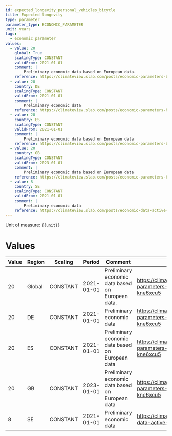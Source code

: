 ```yaml
---
id: expected_longevity_personal_vehicles_bicycle
title: Expected longevity
type: parameter
parameter_type: ECONOMIC_PARAMETER
unit: years
tags:
  - economic_parameter
values:
  - value: 20
    global: True
    scalingType: CONSTANT
    validFrom: 2021-01-01
    comment: |
        Preliminary economic data based on European data.
    reference: https://climateview.slab.com/posts/economic-parameters-beta-germany-active-travel-kne6xcu5
  - value: 20
    country: DE
    scalingType: CONSTANT
    validFrom: 2021-01-01
    comment: |
        Preliminary economic data
    reference: https://climateview.slab.com/posts/economic-parameters-beta-germany-active-travel-kne6xcu5
  - value: 20
    country: ES
    scalingType: CONSTANT
    validFrom: 2021-01-01
    comment: |
        Preliminary economic data based on European data
    reference: https://climateview.slab.com/posts/economic-parameters-beta-germany-active-travel-kne6xcu5
  - value: 20
    country: GB
    scalingType: CONSTANT
    validFrom: 2023-01-01
    comment: |
        Preliminary economic data based on European data
    reference: https://climateview.slab.com/posts/economic-parameters-beta-germany-active-travel-kne6xcu5
  - value: 8
    country: SE
    scalingType: CONSTANT
    validFrom: 2021-01-01
    comment: |
        Preliminary economic data
    reference: https://climateview.slab.com/posts/economic-data-active-travel-beta-hroswvhq
---
```



Unit of measure: `{{unit}}`


# Values


| Value | Region | Scaling | Period | Comment | Reference |
|-------|--------|---------|--------|---------|-----------|
| 20 | Global | CONSTANT | 2021-01-01 | Preliminary economic data based on European data. | https://climateview.slab.com/posts/economic-parameters-beta-germany-active-travel-kne6xcu5 |
| 20 | DE | CONSTANT | 2021-01-01 | Preliminary economic data | https://climateview.slab.com/posts/economic-parameters-beta-germany-active-travel-kne6xcu5 |
| 20 | ES | CONSTANT | 2021-01-01 | Preliminary economic data based on European data | https://climateview.slab.com/posts/economic-parameters-beta-germany-active-travel-kne6xcu5 |
| 20 | GB | CONSTANT | 2023-01-01 | Preliminary economic data based on European data | https://climateview.slab.com/posts/economic-parameters-beta-germany-active-travel-kne6xcu5 |
| 8 | SE | CONSTANT | 2021-01-01 | Preliminary economic data | https://climateview.slab.com/posts/economic-data-active-travel-beta-hroswvhq |


